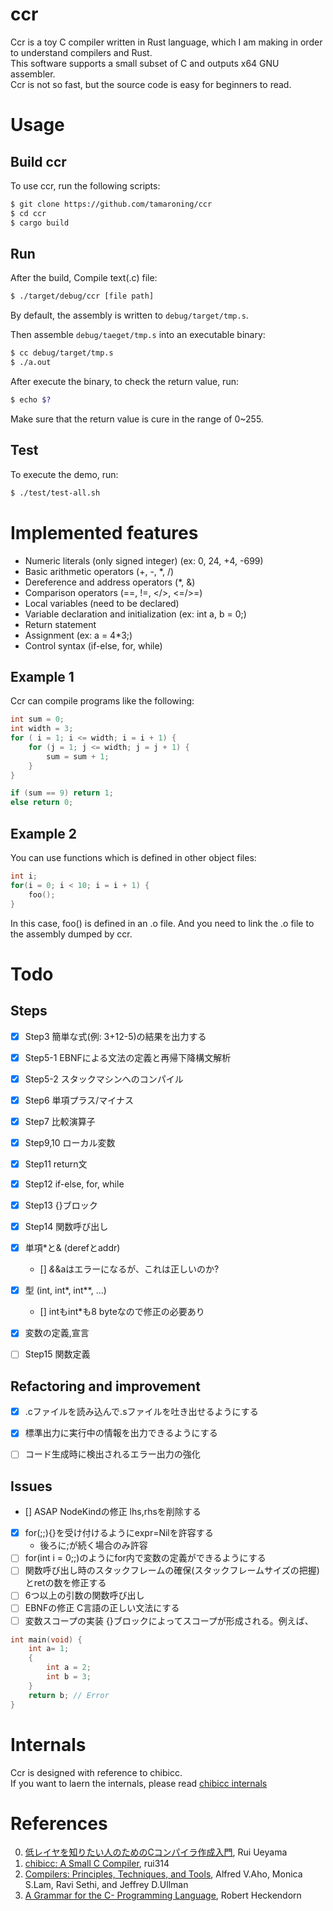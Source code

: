 # ccr
Ccr is a toy C compiler written in Rust language, which I am making in order to understand compilers and Rust.  
This software supports a small subset of C and outputs x64 GNU assembler.  
Ccr is not so fast, but the source code is easy for beginners to read.   


# Usage
## Build ccr
To use ccr, run the following scripts:

```sh
$ git clone https://github.com/tamaroning/ccr
$ cd ccr
$ cargo build
```


## Run
After the build, Compile text(.c) file:  

```sh
$ ./target/debug/ccr [file path]
```
By default, the assembly is written to ```debug/target/tmp.s```.  
  
Then assemble ```debug/taeget/tmp.s``` into an executable binary:  

```sh
$ cc debug/target/tmp.s
$ ./a.out
```

After execute the binary, to check the return value, run:  

```sh
$ echo $?
```
Make sure that the return value is cure in the range of 0~255.  


## Test
To execute the demo, run:  

```sh
$ ./test/test-all.sh
```


# Implemented features
- Numeric literals (only signed integer) (ex: 0, 24, +4, -699)
- Basic arithmetic operators (+, -, *, /)
- Dereference and address operators (*, &)
- Comparison operators (==, !=, </>, <=/>=)
- Local variables (need to be declared)
- Variable declaration and initialization (ex: int a, b = 0;)
- Return statement
- Assignment (ex: a = 4*3;)
- Control syntax (if-else, for, while)


## Example 1
Ccr can compile programs like the following: 

```c
int sum = 0;
int width = 3;
for ( i = 1; i <= width; i = i + 1) {
    for (j = 1; j <= width; j = j + 1) {
        sum = sum + 1;
    }
}

if (sum == 9) return 1;
else return 0;
```

## Example 2
You can use functions which is defined in other object files:  
```c
int i;
for(i = 0; i < 10; i = i + 1) {
    foo();
}
```
In this case, foo() is defined in an .o file.
And you need to link the .o file to the assembly dumped by ccr.  


# Todo
## Steps  
- [x] Step3 簡単な式(例: 3+12-5)の結果を出力する
- [x] Step5-1 EBNFによる文法の定義と再帰下降構文解析
- [x] Step5-2 スタックマシンへのコンパイル
- [x] Step6 単項プラス/マイナス
- [x] Step7 比較演算子
- [x] Step9,10 ローカル変数
- [x] Step11 return文
- [x] Step12 if-else, for, while
- [x] Step13 {}ブロック
- [x] Step14 関数呼び出し
- [x] 単項*と& (derefとaddr)
    - [] *&*&aはエラーになるが、これは正しいのか?
- [x] 型 (int, int*, int**, ...)
    - [] intもint*も8 byteなので修正の必要あり
- [x] 変数の定義,宣言
- [ ] Step15 関数定義


##  Refactoring and improvement
- [x] .cファイルを読み込んで.sファイルを吐き出せるようにする
- [x] 標準出力に実行中の情報を出力できるようにする
- [ ] コード生成時に検出されるエラー出力の強化


## Issues
- [] ASAP NodeKindの修正 lhs,rhsを削除する
- [x] for(;;){}を受け付けるようにexpr=Nilを許容する
    - 後ろに;が続く場合のみ許容
- [ ] for(int i = 0;;)のようにfor内で変数の定義ができるようにする
- [ ] 関数呼び出し時のスタックフレームの確保(スタックフレームサイズの把握)とretの数を修正する
- [ ] 6つ以上の引数の関数呼び出し
- [ ] EBNFの修正 C言語の正しい文法にする
- [ ] 変数スコープの実装
{}ブロックによってスコープが形成される。例えば、

```c
int main(void) {
    int a= 1;
    {
        int a = 2;
        int b = 3;
    }
    return b; // Error
}
```


# Internals
Ccr is designed with reference to chibicc.  
If you want to laern the internals, please read [chibicc internals](https://github.com/rui314/chibicc#internals)  


# References
0. [低レイヤを知りたい人のためのCコンパイラ作成入門](https://www.sigbus.info/compilerbook#), Rui Ueyama
1. [chibicc: A Small C Compiler](https://github.com/rui314/chibicc), rui314
2. [Compilers: Principles, Techniques, and Tools](https://www.amazon.com/Compilers-Principles-Techniques-Tools-2nd/dp/0321486811), Alfred V.Aho, Monica S.Lam, Ravi Sethi, and Jeffrey D.Ullman
3. [A Grammar for the C- Programming Language](http://marvin.cs.uidaho.edu/Teaching/CS445/c-Grammar.pdf), Robert Heckendorn
